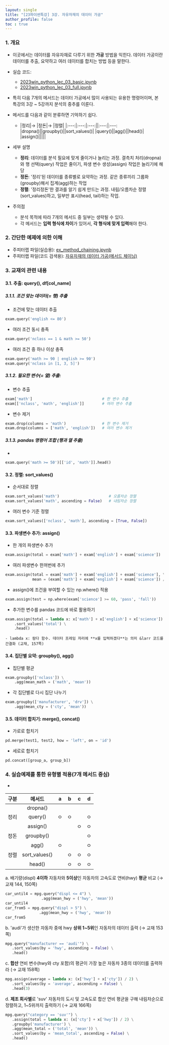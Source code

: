 ```yaml
---
layout: single
title: "[23파이썬특강] 3강. 자유자재의 데이터 가공"
author_profile: false
toc : true
---
```


### 1. 개요
- 이곳에서는 데이터를 자유자재로 다루기 위한 **가공** 방법을 익힌다. 데이터 가공이란 데이터를 추출, 요약하고 여러 데이터를 합치는 방법 등을 말한다.  
- 실습 코드: 
	- [2023win_python_lec_03_basic.ipynb](https://github.com/hursoo/2023_winter_python-lecture/blob/main/excise_code/2023win_python_lec_03_basic.ipynb)
    - [2023win_python_lec_03_full.ipynb](https://github.com/hursoo/2023_winter_python-lecture/blob/main/excise_code/2023win_python_lec_03_full.ipynb)
- 특히 다음 7개의 메서드는 데이터 가공에서 많이 사용되는 유용한 명령어이며, 본 특강의 3강 ~ 5강까지 분석의 중추를 이룬다.
- 메서드를 다음과 같이 분류하면 기억하기 쉽다.
    - |정리|&rarr; |정돈|&rarr; |정렬|
|:---:|:---:|:---:||:---:|:---:
|dropna()||groupby()||sort_values()|
|query()||agg()||head()|
|assign()|||||

- 세부 설명
    - **정리**: 데이터를 분석 필요에 맞게 줄이거나 늘리는 과정. 결측치 처리(dropna)와 행 선택(query) 작업은 줄이기, 파생 변수 생성(assign) 작업은 늘리기에 해당
    - **정돈**: '정리'된 데이터를 종류별로 요약하는 과정. 같은 종류끼리 그룹화(groupby)해서 집계(agg)하는 작업
    - **정렬**: '정리정돈'한 결과를 알기 쉽게 만드는 과정. 내림/오름차순 정렬(sort_values)하고, 일부만 표시(head, tail)하는 작업.

- 주의점
    - 분석 목적에 따라 7개의 메서드 중 일부는 생략될 수 있다. 
    - 각 메서드는 **입력 형식에 차이**가 있어서, **각 형식에 맞게 입력**해야 한다.

### 2. 간단한 예제에 의한 이해
- 주피터랩 파일(실습용): [ex_method_chaining.ipynb](https://github.com/hursoo/2023_winter_python-lecture/blob/main/excise_code/ex_method_chaining.ipynb)
- 주피터랩 파일(코드 검색용): [자유자재의 데이터 가공(메서드 체이닝)](http://hursoo.github.io/ex_method_chaining/)

### 3. 교재의 관련 내용
#### 3.1. 추출: query(), df[col_name]
##### 3.1.1. 조건 맞는 데이터(= 행) 추출
- 조건에 맞는 데이터 추출
```python
exam.query('english <= 80')
```
- 여러 조건 동시 충족
```python
exam.query('nclass == 1 & math >= 50')
```
- 여러 조건 중 하나 이상 충족
```python
exam.query('math >= 90 | english >= 90')
exam.query('nclass in [1, 3, 5]')
```

##### 3.1.2. 필요한 변수(= 열) 추출: 
- 변수 추출
```python
exam['math']                               # 한 변수 추출
exam[['nclass', 'math', 'english']]        # 여러 변수 추출
```
- 변수 제거
```python
exam.drop(columns = 'math')                # 한 변수 제거
exam.drop(columns = ['math', 'english'])   # 여러 변수 제거
```

##### 3.1.3. pandas 명령어 조합 (행과 열 추출)
- 
```python
exam.query('math >= 50')[['id', 'math']].head()
```

#### 3.2. 정렬: sort_values()
- 순서대로 정렬
```python
exam.sort_values('math')                      # 오름차순 정렬
exam.sort_values('math', ascending = False)   # 내림차순 정렬
```
- 여러 변수 기준 정렬
```python
exam.sort_values(['nclass', 'math'], ascending = [True, False])
```

#### 3.3. 파생변수 추가: assign()
- 한 개의 파생변수 추가
```python
exam.assign(total = exam['math'] + exam['english'] + exam['science'])
```
- 여러 파생변수 한꺼번에 추가
```python
exam.assign(total = exam['math'] + exam['english'] + exam['science'], \
            mean = (exam['math'] + exam['english'] + exam['science']) / 3)
```
- assign()에 조건을 부여할 수 있는 np.where() 적용
```python
exam.assign(test = np.where(exam['science'] >= 60, 'pass', 'fall'))
```
- 추가한 변수를 pandas 코드에 바로 활용하기
```python
exam.assign(total = lambda x: x['math'] + x['english'] + x['science']) \
    .sort_values('total') \
    .head()
```
    - lambda x: 람다 함수. 데이터 프레임 자리에 **x를 입력하겠다**는 의미 &larr 코드를 간결화 (교재, 157쪽)

#### 3.4. 집단별 요약: groupby(), agg()
- 집단별 평균
```python
exam.groupby(['nclass']) \
    .agg(mean_math = ('math', 'mean'))
```
- 각 집단별로 다시 집단 나누기
```python
exam.groupby(['manufacturer', 'drv']) \
    .agg(mean_cty = ('cty', 'mean'))
```

#### 3.5. 데이터 합치기: merge(), concat()
- 가로로 합치기
```python
pd.merge(test1, test2, how = 'left', on = 'id')
```
- 세로로 합치기
```python
pd.concat([group_a, group_b])
```

### 4. 실습예제를 통한 유형별 적용(7개 메서드 중심)

- 
|구분|메서드|a|b|c|d|
|:---:|:---:|:---:|:---:|:---:|:---:|
||dropna()|||||
|정리|query()|ㅇ|ㅇ||ㅇ|
||assign()|||ㅇ|ㅇ|
|정돈|groupby()||||ㅇ|
||agg()|ㅇ|||ㅇ|
|정렬|sort_values()||ㅇ|ㅇ|ㅇ|
||head()||ㅇ|ㅇ|ㅇ|


a. 배기량(displ) **4이하** 자동차와 **5이상**인 자동차의 고속도로 연비(hwy) **평균** 비교 (&rarr; 교재 144, 150쪽)

```python
car_until4 = mpg.query("displ <= 4") \
                .agg(mean_hwy = ('hwy', 'mean'))
car_until4
car_from5 = mpg.query("displ > 5") \
               .agg(mean_hwy = ('hwy', 'mean'))
car_from5
```

b. 'audi'가 생산한 자동차 중에 hwy **상위 1~5위**인 자동차의 데이터 출력 (&rarr; 교재 153쪽)
```python
mpg.query("manufacturer == 'audi'") \
   .sort_values(by = 'hwy', ascending = False) \
   .head()
```
c. **합산** 연비 변수(hwy와 cty 포함)의 평균이 가장 높은 자동차 3종의 데이터를 출력하라 (&rarr; 교재 158쪽)
```python
mpg.assign(average = lambda x: (x['hwy'] + x['cty']) / 2) \
   .sort_values(by = 'average', ascending = False) \
   .head(3)
```
d. **제조 회사별**로 'suv' 자동차의 도시 및 고속도로 합산 연비 평균을 구해 내림차순으로 정렬하고, 1~5위까지 출력하기 (&rarr; 교재 166쪽)
```python
mpg.query("category == 'suv'") \
   .assign(total = lambda x: (x['cty'] + x['hwy']) / 2) \
   .groupby('manufacturer') \
   .agg(mean_total = ('total', 'mean')) \
   .sort_values(by = 'mean_total', ascending = False) \
   .head()
```
